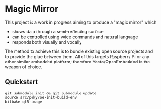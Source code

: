 # Magic Mirror

This project is a work in progress aiming to produce a "magic mirror" which

- shows data through a semi-reflecting surface
- can be controlled using voice commands and natural language
- responds both visually and vocally

The method to achieve this is to bundle existing open source projects and
to provide the glue between them. All of this targets Raspberry Pi or any
other similar embedded platform; therefore Yocto/OpenEmbedded is the
weapon of choice.

## Quickstart

```
git submodule init && git submodule update
source src/poky/oe-init-build-env
bitbake qt5-image
```
